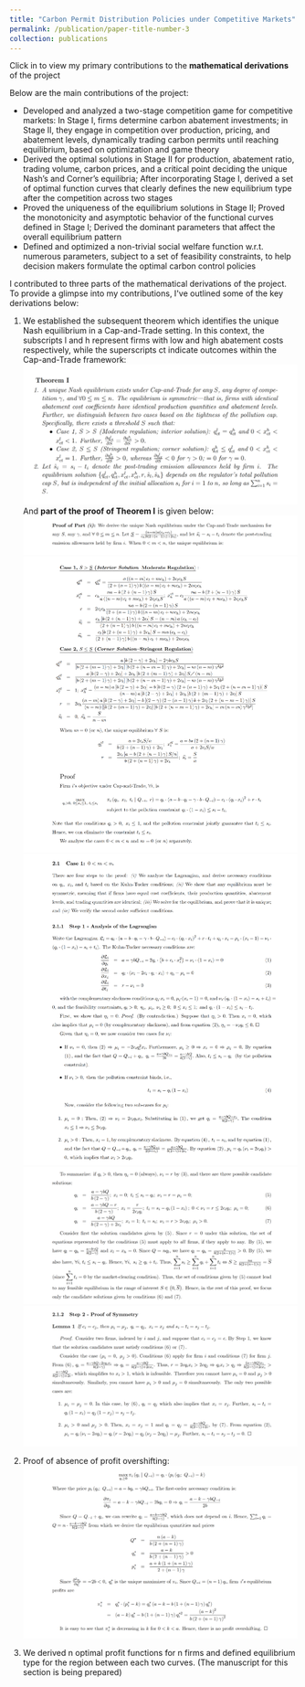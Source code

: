 ```yaml
---
title: "Carbon Permit Distribution Policies under Competitive Markets"
permalink: /publication/paper-title-number-3
collection: publications
---
```

Click in to view my primary contributions to the **mathematical derivations** of the project

Below are the main contributions of the project:
* Developed and analyzed a two-stage competition game for competitive markets: In Stage I, firms determine carbon abatement investments; in Stage II, they engage in competition over production, pricing, and abatement levels, dynamically trading carbon permits until reaching equilibrium, based on optimization and game theory
* Derived the optimal solutions in Stage II for production, abatement ratio, trading volume, carbon prices, and a critical point deciding the unique Nash’s and Corner’s equilibria; After incorporating Stage I, derived a set of optimal function curves that clearly defines the new equilibrium type after the competition across two stages
* Proved the uniqueness of the equilibrium solutions in Stage II; Proved the monotonicity and asymptotic behavior of the functional curves defined in Stage I; Derived the dominant parameters that affect the overall equilibrium pattern
* Defined and optimized a non-trivial social welfare function w.r.t. numerous parameters, subject to a set of feasibility constraints, to help decision makers formulate the optimal carbon control policies

I contributed to three parts of the mathematical derivations of the project. To provide a glimpse into my contributions, I've outlined some of the key derivations below:

1. We established the subsequent theorem which identifies the unique Nash equilibrium in a Cap-and-Trade setting. In this context, the subscripts l and h represent firms with low and high abatement costs respectively, while the superscripts ct indicate outcomes within the Cap-and-Trade framework:
![avatar](/images/part1.png)
And **part of the proof of Theorem I** is given below:
![avatar](/images/p1.png)
![avatar](/images/p2.png)
![avatar](/images/p3.png)
![avatar](/images/p4.png)
![avatar](/images/p5.png)

3. Proof of absence of profit overshifting:
![avatar](/images/absence.png)

4. We derived n optimal profit functions for n firms and defined equilibrium type for the region between each two curves. (The manuscript for this section is being prepared)
